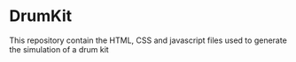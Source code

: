 # DrumKit
This repository contain the HTML, CSS and javascript files used to generate the simulation of a drum kit 
